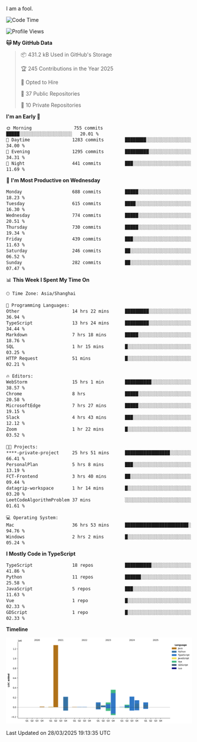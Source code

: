 I am a fool.

<!--START_SECTION:waka-->
![Code Time](http://img.shields.io/badge/Code%20Time-2%2C803%20hrs%2023%20mins-blue)

![Profile Views](http://img.shields.io/badge/Profile%20Views-4-blue)

**🐱 My GitHub Data** 

> 📦 431.2 kB Used in GitHub's Storage 
 > 
> 🏆 245 Contributions in the Year 2025
 > 
> 💼 Opted to Hire
 > 
> 📜 37 Public Repositories 
 > 
> 🔑 10 Private Repositories 
 > 
**I'm an Early 🐤** 

```text
🌞 Morning                755 commits         █████░░░░░░░░░░░░░░░░░░░░   20.01 % 
🌆 Daytime                1283 commits        ████████░░░░░░░░░░░░░░░░░   34.00 % 
🌃 Evening                1295 commits        █████████░░░░░░░░░░░░░░░░   34.31 % 
🌙 Night                  441 commits         ███░░░░░░░░░░░░░░░░░░░░░░   11.69 % 
```
📅 **I'm Most Productive on Wednesday** 

```text
Monday                   688 commits         █████░░░░░░░░░░░░░░░░░░░░   18.23 % 
Tuesday                  615 commits         ████░░░░░░░░░░░░░░░░░░░░░   16.30 % 
Wednesday                774 commits         █████░░░░░░░░░░░░░░░░░░░░   20.51 % 
Thursday                 730 commits         █████░░░░░░░░░░░░░░░░░░░░   19.34 % 
Friday                   439 commits         ███░░░░░░░░░░░░░░░░░░░░░░   11.63 % 
Saturday                 246 commits         ██░░░░░░░░░░░░░░░░░░░░░░░   06.52 % 
Sunday                   282 commits         ██░░░░░░░░░░░░░░░░░░░░░░░   07.47 % 
```


📊 **This Week I Spent My Time On** 

```text
🕑︎ Time Zone: Asia/Shanghai

💬 Programming Languages: 
Other                    14 hrs 22 mins      █████████░░░░░░░░░░░░░░░░   36.94 % 
TypeScript               13 hrs 24 mins      █████████░░░░░░░░░░░░░░░░   34.44 % 
Markdown                 7 hrs 18 mins       █████░░░░░░░░░░░░░░░░░░░░   18.76 % 
SQL                      1 hr 15 mins        █░░░░░░░░░░░░░░░░░░░░░░░░   03.25 % 
HTTP Request             51 mins             █░░░░░░░░░░░░░░░░░░░░░░░░   02.21 % 

🔥 Editors: 
WebStorm                 15 hrs 1 min        ██████████░░░░░░░░░░░░░░░   38.57 % 
Chrome                   8 hrs               █████░░░░░░░░░░░░░░░░░░░░   20.58 % 
MicrosoftEdge            7 hrs 27 mins       █████░░░░░░░░░░░░░░░░░░░░   19.15 % 
Slack                    4 hrs 43 mins       ███░░░░░░░░░░░░░░░░░░░░░░   12.12 % 
Zoom                     1 hr 22 mins        █░░░░░░░░░░░░░░░░░░░░░░░░   03.52 % 

🐱‍💻 Projects: 
****-private-project     25 hrs 51 mins      █████████████████░░░░░░░░   66.41 % 
PersonalPlan             5 hrs 8 mins        ███░░░░░░░░░░░░░░░░░░░░░░   13.19 % 
FCT-Frontend             3 hrs 40 mins       ██░░░░░░░░░░░░░░░░░░░░░░░   09.44 % 
datagrip-workspace       1 hr 14 mins        █░░░░░░░░░░░░░░░░░░░░░░░░   03.20 % 
LeetCodeAlgorithmProblem 37 mins             ░░░░░░░░░░░░░░░░░░░░░░░░░   01.61 % 

💻 Operating System: 
Mac                      36 hrs 53 mins      ████████████████████████░   94.76 % 
Windows                  2 hrs 2 mins        █░░░░░░░░░░░░░░░░░░░░░░░░   05.24 % 
```

**I Mostly Code in TypeScript** 

```text
TypeScript               18 repos            ██████████░░░░░░░░░░░░░░░   41.86 % 
Python                   11 repos            ██████░░░░░░░░░░░░░░░░░░░   25.58 % 
JavaScript               5 repos             ███░░░░░░░░░░░░░░░░░░░░░░   11.63 % 
Vue                      1 repo              █░░░░░░░░░░░░░░░░░░░░░░░░   02.33 % 
GDScript                 1 repo              █░░░░░░░░░░░░░░░░░░░░░░░░   02.33 % 
```



**Timeline**

![Lines of Code chart](https://raw.githubusercontent.com/VeejaLiu/VeejaLiu/master/assets/bar_graph.png)


 Last Updated on 28/03/2025 19:13:35 UTC
<!--END_SECTION:waka-->
